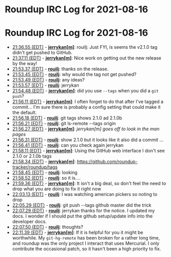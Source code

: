 # Roundup IRC Log for 2021-08-16 #
# Roundup IRC Log for 2021-08-16
* <a href="#21:36.55" id="21:36.55">21:36.55 (EDT)</a> - __[jerrykan[m]](https://github.com/jerrykan[m])__: rouilj: Just FYI, is seems the v2.1.0 tag didn't get pushed to GitHub.
* <a href="#21:37.11" id="21:37.11">21:37.11 (EDT)</a> - __[jerrykan[m]](https://github.com/jerrykan[m])__: Nice work on getting out the new release by the way!
* <a href="#21:53.37" id="21:53.37">21:53.37 (EDT)</a> - __[rouilj](https://github.com/rouilj)__: thanks on the release.
* <a href="#21:53.45" id="21:53.45">21:53.45 (EDT)</a> - __[rouilj](https://github.com/rouilj)__: why would the tag not get pushed?
* <a href="#21:53.49" id="21:53.49">21:53.49 (EDT)</a> - __[rouilj](https://github.com/rouilj)__: any ideas?
* <a href="#21:53.57" id="21:53.57">21:53.57 (EDT)</a> - __[rouilj](https://github.com/rouilj)__: jerrykan
* <a href="#21:54.48" id="21:54.48">21:54.48 (EDT)</a> - __[jerrykan[m]](https://github.com/jerrykan[m])__: did you use `--tags` when you did a `git push`?
* <a href="#21:56.11" id="21:56.11">21:56.11 (EDT)</a> - __[jerrykan[m]](https://github.com/jerrykan[m])__: I often forget to do that after I've tagged a commit... I'm sure there is probably a config setting that could make it the default.
* <a href="#21:56.18" id="21:56.18">21:56.18 (EDT)</a> - __[rouilj](https://github.com/rouilj)__: git tags shows 2.1.0 ad 2.1.0b
* <a href="#21:56.21" id="21:56.21">21:56.21 (EDT)</a> - __[rouilj](https://github.com/rouilj)__: git ls-remote --tags origin
* <a href="#21:56.27" id="21:56.27">21:56.27 (EDT)</a> - __[jerrykan[m]](https://github.com/jerrykan[m])__: *jerrykan[m] goes off to look in the man pages*
* <a href="#21:56.31" id="21:56.31">21:56.31 (EDT)</a> - __[rouilj](https://github.com/rouilj)__: show 2.1.0 but it looks like it also did a commit ...
* <a href="#21:56.41" id="21:56.41">21:56.41 (EDT)</a> - __[rouilj](https://github.com/rouilj)__: can you check again jerrykan
* <a href="#21:58.11" id="21:58.11">21:58.11 (EDT)</a> - __[jerrykan[m]](https://github.com/jerrykan[m])__: Using the GitHub web interface I don't see 2.1.0 or 2.1.0b tags
* <a href="#21:58.34" id="21:58.34">21:58.34 (EDT)</a> - __[jerrykan[m]](https://github.com/jerrykan[m])__: <https://github.com/roundup-tracker/roundup/tags>
* <a href="#21:58.45" id="21:58.45">21:58.45 (EDT)</a> - __[rouilj](https://github.com/rouilj)__: looking
* <a href="#21:58.52" id="21:58.52">21:58.52 (EDT)</a> - __[rouilj](https://github.com/rouilj)__: so it is....
* <a href="#21:59.36" id="21:59.36">21:59.36 (EDT)</a> - __[jerrykan[m]](https://github.com/jerrykan[m])__: It isn't a big deal, so don't feel the need to drop what you are doing to fix it right now
* <a href="#22:03.13" id="22:03.13">22:03.13 (EDT)</a> - __[rouilj](https://github.com/rouilj)__: I was watching american pickers so noting to drop
* <a href="#22:05.29" id="22:05.29">22:05.29 (EDT)</a> - __[rouilj](https://github.com/rouilj)__: git push --tags github master did the trick
* <a href="#22:07.29" id="22:07.29">22:07.29 (EDT)</a> - __[rouilj](https://github.com/rouilj)__: jerrykan thanks for the notice. I updated my docs. I wonder if I should put the github setup/update info into the developer docs.
* <a href="#22:07.50" id="22:07.50">22:07.50 (EDT)</a> - __[rouilj](https://github.com/rouilj)__: thoughts?
* <a href="#22:11.39" id="22:11.39">22:11.39 (EDT)</a> - __[jerrykan[m]](https://github.com/jerrykan[m])__: If it is helpful for you it might be worthwhile. My `git-hg-remote` has been broken for a rather long time, and roundup was the only project I interact that uses Mercurial. I only contribute the occasional patch, so it hasn't been a high priority to fix.
